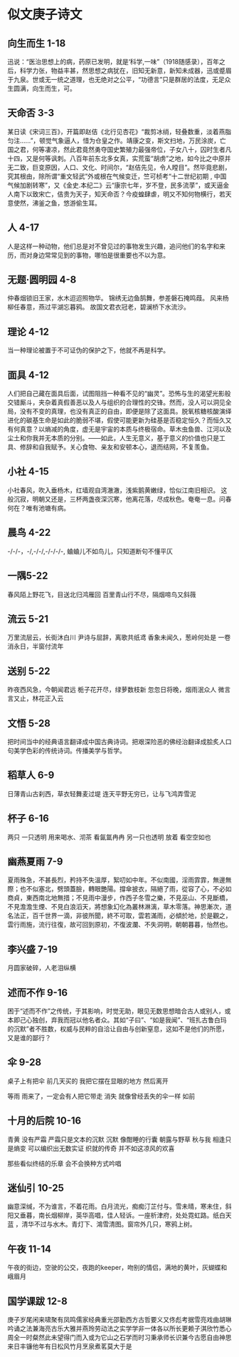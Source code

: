 # 似文庚子诗文 

## 向生而生 1-18

迅说：“医治思想上的病，药原已发明，就是‘科学,一味”（1918随感录），百年之后，科学力张，物益丰甚，然思想之病犹在，旧知无新意，新知未成器，迅或蹙眉于九泉。世或无一统之道理，也无绝对之公平，“功德言”只是群居的法度，无足众生圆满，向生而生，可。

## 天命否 3-3

某日读《宋词三百》，开篇即赵佶《北行见杏花》“裁剪冰绡，轻叠数重，淡着燕脂匀注......”，顿觉气象逼人，惜为仓皇之作。靖康之变，斯文扫地，万民涂炭，亡国之君，何等凄凉，然此君竟然勇夺国史繁殖力最强帝位，子女八十，囚时生者凡十四，又是何等讽刺。八百年前东北多女真，实荒蛮“胡虏”之地，如今比之中原并无二致，巨变原因，人口、文化、时间尔，“赵佶先见，令人瞠目”。然毕竟悲剧，究其根由，除所谓“重文轻武”外或根在气候变迁，竺可桢考“十二世纪初期 , 中国气候加剧转寒”，又《金史.本纪二》云“康宗七年，岁不登，民多流莩”，或天逼金人南下以致宋亡，佶贵为天子，知天命否？今疫蝗肆虐，明又不知何物横行，若天意使然，沸釜之鱼，悠游偷生耳。 

## 人 4-17
人是这样一种动物，他们总是对不曾见过的事物发生兴趣，追问他们的名字和来历，而对身边常常见到的事物，哪怕是很重要也不以为意。

## 无题·圆明园  4-8
仲春烟锁旧王家，水木迢迢照物华。
锦绣无边鱼鹄舞，参差磐石掩鸣葭。
风来杨柳任春意，燕过平湖忘暮鸦。
故国文君衣冠老，碧澜桥下水流沙。

##  理论 4-12 
当一种理论被置于不可证伪的保护之下，他就不再是科学。
## 面具 4-12 
 人们把自己藏在面具后面，试图阻挡一种看不见的“幽灵”。恐怖与生的渴望光影般交错厮斗，夹杂着真假善恶以及人与组织的合理性的交锋。然而，没人可以洞见全局，没有不变的真理，也没有真正的自由，即便是除了这面具。脱氧核糖核酸演绎进化的碳基生命是如此的脆弱不堪，假使可能更新为硅基是否稳定恒久？而恒久又有何真意？以熵减的角度，虚无是宇宙的本质与终极宿命。草木虫鱼兽、江河以及尘土和你我并无本质的分别。——如此，人生无意义，基于意义的价值也只是工具、修辞和自我赋予。关心食物、亲友和安顿本心，退而结网，不复羡鱼。
## 小社 4-15
小社春风，吹入垂杨木，红墙观自湾澈澈，浅紫鹅黄嫩绿，恰似江南旧相识。
这般沉寂，明朝又还是，三杯两盏夜深沉寒，他离花落，尽成秋色。奄奄一息。问春何在？唯有池塘有病。

## 晨鸟 4-22
-/-/-，-/,-/-/,-/-/-/-,
蛐蛐儿不如鸟儿，只知道断句不懂平仄

## 一隅5-22
春风陌上野花飞，目送北归鸿雁回
百里青山行不尽，隔烟啼鸟又斜薇

## 流云 5-21
万里流层云，长街沐白川
尹诗与屈辞，离歌共纸鸢
香象未闻久，葱岭何处是
一卷消永日，半窗付流年

## 送别 5-22
昨夜西风急，今朝闻君远
栀子花开尽，绿萝数枝新
忽忽日将晚，烟雨泯众人
微言言又止，林花正入云
## 文悟 5-28
把时间当中的经典语言翻译成中国古典诗词。把艰深险恶的佛经治翻译成脍炙人口句美学色彩的传统诗词。传播美学与哲学。

## 稻草人 6-9
日薄青山古刹西，草衣轻舞麦过堤
连天平野无穷已，让与飞鸿弄雪泥

## 杯子 6-16
两只
一只透明
用来喝水、沏茶
看氤氲冉冉
另一只也透明
放着
看空空如也

## 幽燕夏雨 7-9
夏雨殊急，不甚長烈，矜持不失溫厚，絮叨如中年。不似南國，淫雨霏霏，無邊無際；也不似塞北，劈頭蓋臉，轉眼艷陽。撐傘披衣，隔絕了雨，從容了心，不必如商貞，東西南北地無措；不見雨中漫步，作西子冬雪之樂，不見巫山、不見斷橋，不見澹澹生煙、不見白浪滔天，將想象幻化為叢林淋漓，草木零落。神思漸次，道名法正，百千世界一滴，非彼所聞，終不可取，雲若滿雨，必傾於地，於是觀之，雲行雨施，流行往復，故可回到原初，不復波瀾、不失洞明，朝朝暮暮，怡然也。

##  李兴盛	7-19
月圆家破碎，人老泪纵横

## 述而不作	9-16 
困于“述而不作”之传统，于其影响，时觉无助，眼见无数思想暗合古人或别人，或本即己心独创，弃我而冠以他名者众。其如“子曰”、“如是我闻”、“班扎古鲁白玛的沉默”者不胜数，权威与民粹的自洽让自由与创新窒息，这如不是他们的所愿，又是谁的鄙行？
## 伞	9-28
桌子上有把伞
前几天买的
我把它摆在显眼的地方
然后离开

等雨
雨来了，一定会有人把它带走
消失
就像曾经丢失的伞一样
如前

## 十月的后院 10-16
青黄
没有严霜
严霜只是文本的沉默
沉默
像酣睡的行囊
朝露与野草
秋与我
相逢只是熵变
可以编织出无数实证
织就的传奇
并不如这凉风的欢喜

那些看似终结的乐章
会不会换种方式吟唱

## 迷仙引	 10-25
幽意深缄，不为谁言，不着花雨。白月流光，痴痴汀芷付与。雪未晴，寒未住，斜阳又垂暮，南长烟柳岸，英华高唱，佳人轻诉。一座析津府，处处霓虹路。纸白天蓝 ，清华不过与水木。青灯下、鴻雪清图。窗帘外几只，寒鸦上树。

## 午夜	11-14
午夜的街边，空驶的公交，夜跑的keeper，吻别的情侣，满地的黄叶，灰蝴蝶和峨眉月

## 国学课跋 12-8
庚子岁尾闲来啸聚有凤鸣儒家经典重光邵勤西方古哲要义又佟彪考据雪亮戏曲胡琳吟诵之法兼海亮古乐大雅并燕玲劳动法之实学学非一体各以所长更赖子淇欣竹悉心周全一时粲然此未望得门而入或为它山之石学而时习秉承师长识兼今古愿自由神思来日丰镰他年有日松风竹月烹泉煮茗莫大于是